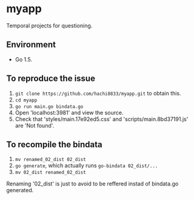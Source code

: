 # myapp
Temporal projects for questioning. 

## Environment
- Go 1.5.

## To reproduce the issue

1. `git clone https://github.com/hachi8833/myapp.git` to obtain this.
2. `cd myapp`
3. `go run main.go bindata.go`
4. Open 'localhost:3981' and view the source.
5. Check that 'styles/main.17e92ed5.css' and 'scripts/main.8bd37191.js' are 'Not found'.

## To recompile the bindata

1. `mv renamed_02_dist 02_dist`
2. `go generate`, which actually runs `go-bindata 02_dist/...`
3. `mv 02_dist renamed_02_dist`

Renaming '02_dist' is just to avoid to be reffered instad of bindata.go generated.
